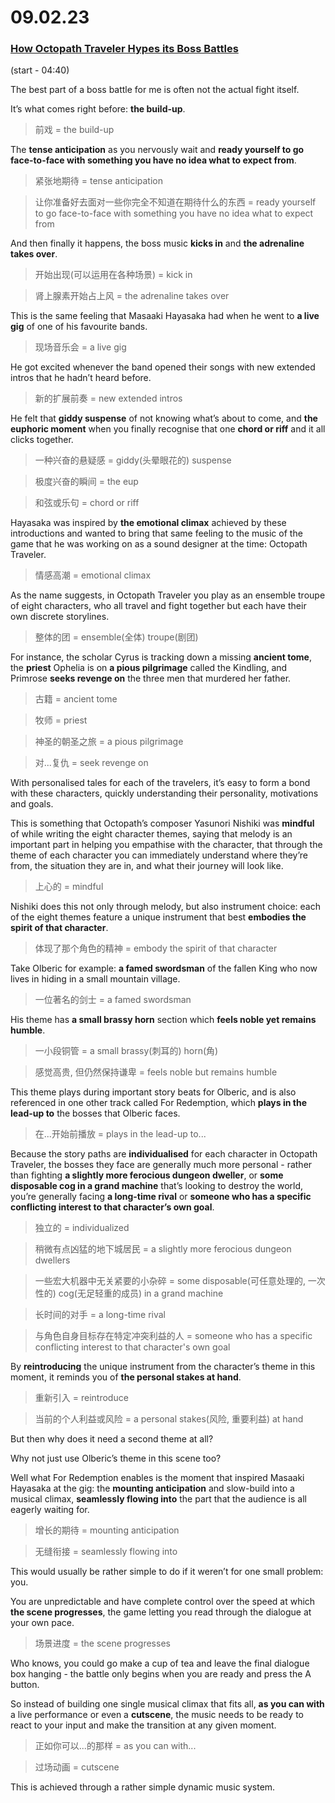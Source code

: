 # 09.02.23
### [How Octopath Traveler Hypes its Boss Battles](https://www.youtube.com/watch?v=b7Zc3f8cPnU)
(start - 04:40)

The best part of a boss battle for me is often not the actual fight itself.

It’s what comes right before: **the build-up**.
>前戏 = the build-up

The **tense anticipation** as you nervously wait and **ready yourself to go face-to-face with something you have no idea what to expect from**.
>紧张地期待 = tense anticipation

>让你准备好去面对一些你完全不知道在期待什么的东西 = ready yourself to go face-to-face with something you have no idea what to expect from

And then finally it happens, the boss music **kicks in** and **the adrenaline takes over**.
>开始出现(可以运用在各种场景) = kick in

>肾上腺素开始占上风 = the adrenaline takes over

This is the same feeling that Masaaki Hayasaka had when he went to **a live gig** of one of his favourite bands.
>现场音乐会 = a live gig

He got excited whenever the band opened their songs with new extended intros that he hadn’t heard before.
>新的扩展前奏 = new extended intros

He felt that **giddy suspense** of not knowing what’s about to come, and **the euphoric moment** when you finally recognise that one **chord or riff** and it all clicks together.
>一种兴奋的悬疑感 = giddy(头晕眼花的) suspense

>极度兴奋的瞬间 = the eup

>和弦或乐句 = chord or riff

Hayasaka was inspired by **the emotional climax** achieved by these introductions and wanted to bring that same feeling to the music of the game that he was working on as a sound designer at the time: Octopath Traveler.
>情感高潮 = emotional climax

As the name suggests, in Octopath Traveler you play as an ensemble troupe of eight characters, who all travel and fight together but each have their own discrete storylines.
>整体的团 = ensemble(全体) troupe(剧团)

For instance, the scholar Cyrus is tracking down a missing **ancient tome**, the **priest** Ophelia is on **a pious pilgrimage** called the Kindling, and Primrose **seeks revenge on** the three men that murdered her father.
>古籍 = ancient tome

>牧师 = priest

>神圣的朝圣之旅 = a pious pilgrimage

>对...复仇 = seek revenge on

With personalised tales for each of the travelers, it’s easy to form a bond with these characters, quickly understanding their personality, motivations and goals.

This is something that Octopath’s composer Yasunori Nishiki was **mindful** of while writing the eight character themes, saying that melody is an important part in helping you empathise with the character, that through the theme of each character you can immediately understand where they’re from, the situation they are in, and what their journey will look like.
>上心的 = mindful

Nishiki does this not only through melody, but also instrument choice: each of the eight themes feature a unique instrument that best **embodies the spirit of that character**.
>体现了那个角色的精神 = embody the spirit of that character

Take Olberic for example: **a famed swordsman** of the fallen King who now lives in hiding in a small mountain village.
>一位著名的剑士 = a famed swordsman

His theme has **a small brassy horn** section which **feels noble yet remains humble**.
>一小段铜管 = a small brassy(刺耳的) horn(角)

>感觉高贵, 但仍然保持谦卑 = feels noble but remains humble

This theme plays during important story beats for Olberic, and is also referenced in one other track called For Redemption, which **plays in the lead-up to** the bosses that Olberic faces.
>在...开始前播放 = plays in the lead-up to...

Because the story paths are **individualised** for each character in Octopath Traveler, the bosses they face are generally much more personal - rather than fighting **a slightly more ferocious dungeon dweller**, or **some disposable cog in a grand machine** that’s looking to destroy the world, you’re generally facing **a long-time rival** or **someone who has a specific conflicting interest to that character’s own goal**.
>独立的 = individualized

>稍微有点凶猛的地下城居民 = a slightly more ferocious dungeon dwellers

>一些宏大机器中无关紧要的小杂碎 = some disposable(可任意处理的, 一次性的) cog(无足轻重的成员) in a grand machine

>长时间的对手 = a long-time rival

>与角色自身目标存在特定冲突利益的人 = someone who has a specific conflicting interest to that character's own goal

By **reintroducing** the unique instrument from the character’s theme in this moment, it reminds you of **the personal stakes at hand**.
>重新引入 = reintroduce

>当前的个人利益或风险 = a personal stakes(风险, 重要利益) at hand

But then why does it need a second theme at all?

Why not just use Olberic’s theme in this scene too?

Well what For Redemption enables is the moment that inspired Masaaki Hayasaka at the gig: the **mounting anticipation** and slow-build into a musical climax, **seamlessly flowing into** the part that the audience is all eagerly waiting for.
>增长的期待 = mounting anticipation

>无缝衔接 = seamlessly flowing into

This would usually be rather simple to do if it weren’t for one small problem: you.

You are unpredictable and have complete control over the speed at which **the scene progresses**, the game letting you read through the dialogue at your own pace.
>场景进度 = the scene progresses

Who knows, you could go make a cup of tea and leave the final dialogue box hanging - the battle only begins when you are ready and press the A button.

So instead of building one single musical climax that fits all, **as you can with** a live performance or even a **cutscene**, the music needs to be ready to react to your input and make the transition at any given moment.
>正如你可以...的那样 = as you can with...

>过场动画 = cutscene

This is achieved through a rather simple dynamic music system.
